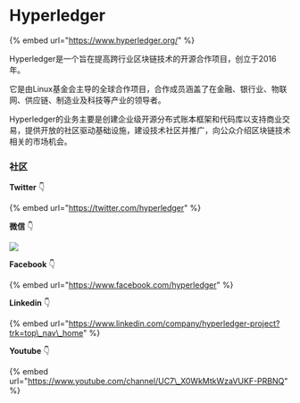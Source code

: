 # Hyperledger

{% embed url="https://www.hyperledger.org/" %}

Hyperledger是一个旨在提高跨行业区块链技术的开源合作项目，创立于2016年。

它是由Linux基金会主导的全球合作项目，合作成员涵盖了在金融、银行业、物联网、供应链、制造业及科技等产业的领导者。

Hyperledger的业务主要是创建企业级开源分布式账本框架和代码库以支持商业交易，提供开放的社区驱动基础设施，建设技术社区并推广，向公众介绍区块链技术相关的市场机会。

### 社区

**Twitter** 👇 

{% embed url="https://twitter.com/hyperledger" %}

**微信** 👇 

![](https://www.hyperledger.org/wp-content/uploads/2020/02/wechat-hl.jpg)

**Facebook** 👇 

{% embed url="https://www.facebook.com/hyperledger" %}

**Linkedin** 👇 

{% embed url="https://www.linkedin.com/company/hyperledger-project?trk=top\_nav\_home" %}

**Youtube** 👇 

{% embed url="https://www.youtube.com/channel/UC7\_X0WkMtkWzaVUKF-PRBNQ" %}



